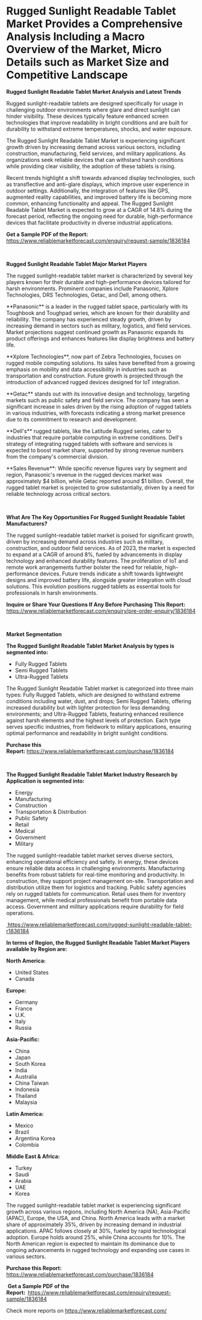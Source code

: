 <p><h1>Rugged Sunlight Readable Tablet Market Provides a Comprehensive Analysis Including a Macro Overview of the Market, Micro Details such as Market Size and Competitive Landscape</h1></p><p><strong>Rugged Sunlight Readable Tablet Market Analysis and Latest Trends</strong></p>
<p><p>Rugged sunlight-readable tablets are designed specifically for usage in challenging outdoor environments where glare and direct sunlight can hinder visibility. These devices typically feature enhanced screen technologies that improve readability in bright conditions and are built for durability to withstand extreme temperatures, shocks, and water exposure.</p><p>The Rugged Sunlight Readable Tablet Market is experiencing significant growth driven by increasing demand across various sectors, including construction, manufacturing, field services, and military applications. As organizations seek reliable devices that can withstand harsh conditions while providing clear visibility, the adoption of these tablets is rising.</p><p>Recent trends highlight a shift towards advanced display technologies, such as transflective and anti-glare displays, which improve user experience in outdoor settings. Additionally, the integration of features like GPS, augmented reality capabilities, and improved battery life is becoming more common, enhancing functionality and appeal. The Rugged Sunlight Readable Tablet Market is expected to grow at a CAGR of 14.8% during the forecast period, reflecting the ongoing need for durable, high-performance devices that facilitate productivity in diverse industrial applications.</p></p>
<p><strong>Get a Sample PDF of the Report:&nbsp;</strong> <a href="https://www.reliablemarketforecast.com/enquiry/request-sample/1836184?utm_campaign=2750&utm_medium=2&utm_source=Github&utm_content=ia&utm_term=26032025&utm_id=rugged-sunlight-readable-tablet">https://www.reliablemarketforecast.com/enquiry/request-sample/1836184</a></p>
<p>&nbsp;</p>
<p><strong>Rugged Sunlight Readable Tablet Major Market Players</strong></p>
<p><p>The rugged sunlight-readable tablet market is characterized by several key players known for their durable and high-performance devices tailored for harsh environments. Prominent companies include Panasonic, Xplore Technologies, DRS Technologies, Getac, and Dell, among others.</p><p>**Panasonic** is a leader in the rugged tablet space, particularly with its Toughbook and Toughpad series, which are known for their durability and reliability. The company has experienced steady growth, driven by increasing demand in sectors such as military, logistics, and field services. Market projections suggest continued growth as Panasonic expands its product offerings and enhances features like display brightness and battery life.</p><p>**Xplore Technologies**, now part of Zebra Technologies, focuses on rugged mobile computing solutions. Its sales have benefited from a growing emphasis on mobility and data accessibility in industries such as transportation and construction. Future growth is projected through the introduction of advanced rugged devices designed for IoT integration.</p><p>**Getac** stands out with its innovative design and technology, targeting markets such as public safety and field service. The company has seen a significant increase in sales driven by the rising adoption of rugged tablets in various industries, with forecasts indicating a strong market presence due to its commitment to research and development.</p><p>**Dell's** rugged tablets, like the Latitude Rugged series, cater to industries that require portable computing in extreme conditions. Dell's strategy of integrating rugged tablets with software and services is expected to boost market share, supported by strong revenue numbers from the company's commercial division.</p><p>**Sales Revenue**: While specific revenue figures vary by segment and region, Panasonic's revenue in the rugged devices market was approximately $4 billion, while Getac reported around $1 billion. Overall, the rugged tablet market is projected to grow substantially, driven by a need for reliable technology across critical sectors.</p></p>
<p>&nbsp;</p>
<p><strong>What Are The Key Opportunities For Rugged Sunlight Readable Tablet Manufacturers?</strong></p>
<p><p>The rugged sunlight-readable tablet market is poised for significant growth, driven by increasing demand across industries such as military, construction, and outdoor field services. As of 2023, the market is expected to expand at a CAGR of around 8%, fueled by advancements in display technology and enhanced durability features. The proliferation of IoT and remote work arrangements further bolster the need for reliable, high-performance devices. Future trends indicate a shift towards lightweight designs and improved battery life, alongside greater integration with cloud solutions. This evolution positions rugged tablets as essential tools for professionals in harsh environments.</p></p>
<p><strong>Inquire or Share Your Questions If Any Before Purchasing This Report:</strong> <a href="https://www.reliablemarketforecast.com/enquiry/pre-order-enquiry/1836184?utm_campaign=2750&utm_medium=2&utm_source=Github&utm_content=ia&utm_term=26032025&utm_id=rugged-sunlight-readable-tablet">https://www.reliablemarketforecast.com/enquiry/pre-order-enquiry/1836184</a></p>
<p>&nbsp;</p>
<p><strong>Market Segmentation</strong></p>
<p><strong>The Rugged Sunlight Readable Tablet Market Analysis by types is segmented into:</strong></p>
<p><ul><li>Fully Rugged Tablets</li><li>Semi Rugged Tablets</li><li>Ultra-Rugged Tablets</li></ul></p>
<p><p>The Rugged Sunlight Readable Tablet market is categorized into three main types: Fully Rugged Tablets, which are designed to withstand extreme conditions including water, dust, and drops; Semi Rugged Tablets, offering increased durability but with lighter protection for less demanding environments; and Ultra-Rugged Tablets, featuring enhanced resilience against harsh elements and the highest levels of protection. Each type serves specific industries, from fieldwork to military applications, ensuring optimal performance and readability in bright sunlight conditions.</p></p>
<p><strong>Purchase this Report:&nbsp;</strong><a href="https://www.reliablemarketforecast.com/purchase/1836184?utm_campaign=2750&utm_medium=2&utm_source=Github&utm_content=ia&utm_term=26032025&utm_id=rugged-sunlight-readable-tablet">https://www.reliablemarketforecast.com/purchase/1836184</a></p>
<p>&nbsp;</p>
<p><strong>The Rugged Sunlight Readable Tablet Market Industry Research by Application is segmented into:</strong></p>
<p><ul><li>Energy</li><li>Manufacturing</li><li>Construction</li><li>Transportation & Distribution</li><li>Public Safety</li><li>Retail</li><li>Medical</li><li>Government</li><li>Military</li></ul></p>
<p><p>The rugged sunlight-readable tablet market serves diverse sectors, enhancing operational efficiency and safety. In energy, these devices ensure reliable data access in challenging environments. Manufacturing benefits from robust tablets for real-time monitoring and productivity. In construction, they support project management on-site. Transportation and distribution utilize them for logistics and tracking. Public safety agencies rely on rugged tablets for communication. Retail uses them for inventory management, while medical professionals benefit from portable data access. Government and military applications require durability for field operations.</p></p>
<p><a href="https://www.reliablemarketforecast.com/rugged-sunlight-readable-tablet-r1836184?utm_campaign=2750&utm_medium=2&utm_source=Github&utm_content=ia&utm_term=26032025&utm_id=rugged-sunlight-readable-tablet">&nbsp;https://www.reliablemarketforecast.com/rugged-sunlight-readable-tablet-r1836184</a></p>
<p><strong>In terms of Region, the Rugged Sunlight Readable Tablet Market Players available by Region are:</strong></p>
<p>
    <p> <strong> North America: </strong>
        <ul>
            <li>United States</li>
            <li>Canada</li>
        </ul>
        </p> 
    <p> <strong> Europe: </strong>
        <ul>
            <li>Germany</li>
            <li>France</li>
            <li>U.K.</li>
            <li>Italy</li>
            <li>Russia</li>
        </ul>
        </p> 
    <p> <strong> Asia-Pacific: </strong>
        <ul>
            <li>China</li>
            <li>Japan</li>
            <li>South Korea</li>
            <li>India</li>
            <li>Australia</li>
            <li>China Taiwan</li>
            <li>Indonesia</li>
            <li>Thailand</li>
            <li>Malaysia</li>
        </ul>
        </p> 
    <p> <strong> Latin America: </strong>
        <ul>
            <li>Mexico</li>
            <li>Brazil</li>
            <li>Argentina Korea</li>
            <li>Colombia</li>
        </ul>
        </p> 
    <p> <strong> Middle East & Africa: </strong>
        <ul>
            <li>Turkey</li>
            <li>Saudi</li>
            <li>Arabia</li>
            <li>UAE</li>
            <li>Korea</li>
        </ul>
    </p>
    </p>
<p><p>The rugged sunlight-readable tablet market is experiencing significant growth across various regions, including North America (NA), Asia-Pacific (APAC), Europe, the USA, and China. North America leads with a market share of approximately 35%, driven by increasing demand in industrial applications. APAC follows closely at 30%, fueled by rapid technological adoption. Europe holds around 25%, while China accounts for 10%. The North American region is expected to maintain its dominance due to ongoing advancements in rugged technology and expanding use cases in various sectors.</p></p>
<p><strong>Purchase this Report: </strong><a href="https://www.reliablemarketforecast.com/purchase/1836184?utm_campaign=2750&utm_medium=2&utm_source=Github&utm_content=ia&utm_term=26032025&utm_id=rugged-sunlight-readable-tablet">https://www.reliablemarketforecast.com/purchase/1836184</a></p>
<p>&nbsp;<strong>Get a Sample PDF of the Report:&nbsp;&nbsp;</strong><a href="https://www.reliablemarketforecast.com/enquiry/request-sample/1836184?utm_campaign=2750&utm_medium=2&utm_source=Github&utm_content=ia&utm_term=26032025&utm_id=rugged-sunlight-readable-tablet">https://www.reliablemarketforecast.com/enquiry/request-sample/1836184</a></p>
<p><strong></strong></p>
<p>Check more reports on <a href="https://www.reliablemarketforecast.com/?utm_campaign=2750&utm_medium=2&utm_source=Github&utm_content=ia&utm_term=26032025&utm_id=rugged-sunlight-readable-tablet">https://www.reliablemarketforecast.com/</a></p>